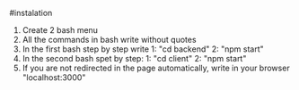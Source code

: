 #instalation

1. Create 2 bash menu
2. All the commands in bash write without quotes 
3. In the first bash step by step write 1: "cd backend" 2: "npm start"
4. In the second bash spet by step: 1: "cd client" 2: "npm start"
5. If you are not redirected in the page automatically, write in your browser "localhost:3000"